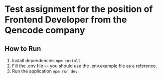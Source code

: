 # Test assignment for the position of Frontend Developer from the Qencode company

## How to Run
1. Install dependencies ```npm install```.
2. Fill the .env file — you should use the .env.example file as a reference.
3. Run the application ```npm run dev```.